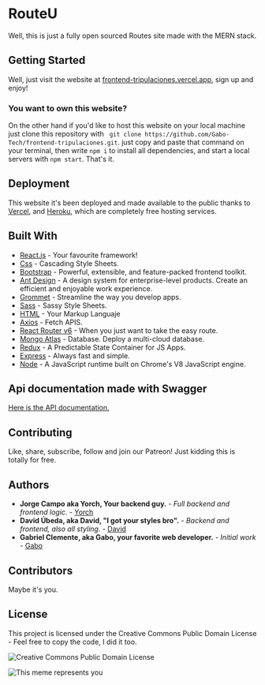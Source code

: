 # RouteU


Well, this is just a fully open sourced Routes site made with the MERN stack.

## Getting Started

Well, just visit the website at [frontend-tripulaciones.vercel.app](https://frontend-tripulaciones.vercel.app/login), sign up and enjoy! 

### You want to own this website?

On the other hand if you'd like to host this website on your local machine just clone this repository with ``` git clone https://github.com/Gabo-Tech/frontend-tripulaciones.git```. just copy and paste that command on your terminal, then write ```npm i```  to install all dependencies, and start a local servers with ```npm start```. That's it.

## Deployment

This website it's been deployed and made available to the public thanks to [Vercel](https://vercel.com), and [Heroku](https://heroku.com), which are completely free hosting services.

## Built With
- [React.js](https://reactjs.org/) - Your favourite framework!
- [Css](https://developer.mozilla.org/es/docs/Web/CSS) - Cascading Style Sheets.
- [Bootstrap](https://getbootstrap.com/) - Powerful, extensible, and feature-packed frontend toolkit.
- [Ant Design](https://ant.design/) - A design system for enterprise-level products. Create an efficient and enjoyable work experience.
- [Grommet](https://v2.grommet.io/) - Streamline the way you develop apps.
- [Sass](https://sass-lang.com/) - Sassy Style Sheets.
- [HTML](https://html.com/) - Your Markup Languaje
- [Axios](https://axios-http.com/) - Fetch APIS.
- [React Router v6](https://reactrouter.com/) - When you just want to take the easy route.
- [Mongo Atlas](https://www.mongodb.com/atlas/database) - Database. Deploy a multi-cloud database.
- [Redux](https://redux.js.org/) - A Predictable State Container for JS Apps.
- [Express](https://expressjs.com/) - Always fast and simple.
- [Node](https://nodejs.org/) - A JavaScript runtime built on Chrome's V8 JavaScript engine.



## Api documentation made with Swagger

[Here is the API documentation.](https://github.com/Gabo-Tech/backend-tripulaciones)  

## Contributing

  Like, share, subscribe, follow and join our Patreon! Just kidding this is totally for free. 

## Authors


* **Jorge Campo aka Yorch, Your backend guy.** - *Full backend and frontend logic.* - [Yorch](https://github.com/Yorch82)
* **David Úbeda, aka David, "I got your styles bro".** - *Backend and frontend, also all styling.* - [David](https://github.com/Dubesor22)
* **Gabriel Clemente, aka Gabo, your favorite web developer.** - *Initial work* - [Gabo](https://github.com/Gabo-Tech)


## Contributors

Maybe it's you.

## License

This project is licensed under the Creative Commons Public Domain License - Feel free to copy the code, I did it too.

![Creative Commons Public Domain License](https://upload.wikimedia.org/wikipedia/commons/thumb/8/84/Public_Domain_Mark_button.svg/220px-Public_Domain_Mark_button.svg.png)

![This meme represents you](https://preview.redd.it/hwurhp7crzf81.png?auto=webp&s=3f230e79f360c9fbc9394e70ea72330391bf8f27)
